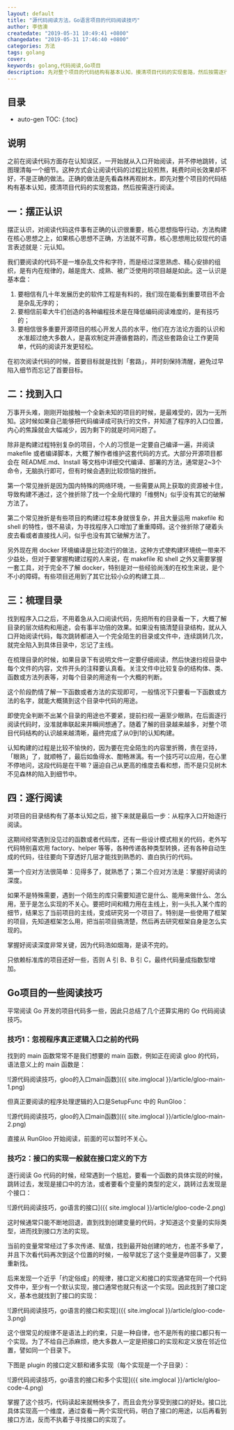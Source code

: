 ```yaml
---
layout: default
title: "源代码阅读方法，Go语言项目的代码阅读技巧"
author: 李佶澳
createdate: "2019-05-31 10:49:41 +0800"
changedate: "2019-05-31 17:46:40 +0800"
categories: 方法
tags: golang
cover:
keywords: golang,代码阅读,Go项目
description: 先对整个项目的代码结构有基本认知，摸清项目代码的实现套路，然后按需逐行阅读
---
```


## 目录

* auto-gen TOC:
{:toc}

## 说明

之前在阅读代码方面存在认知误区，一开始就从入口开始阅读，并不停地跳转，试图理清每一个细节。这种方式会让阅读代码的过程比较煎熬，耗费时间长效果却不好，不是正确的做法。正确的做法是先看森林再观树木，即先对整个项目的代码结构有基本认知，摸清项目代码的实现套路，然后按需逐行阅读。

## 一：摆正认识

摆正认识，对阅读代码这件事有正确的认识很重要，核心思想指导行动，方法构建在核心思想之上，如果核心思想不正确，方法就不可靠，核心思想用比较现代的语言表述就是：元认知。 

我们要阅读的代码不是一堆杂乱文件和字符，而是经过深思熟虑、精心安排的组织，是有内在规律的，越是庞大、成熟、被广泛使用的项目越是如此。这一认识是基本盘：

1. 要相信有几十年发展历史的软件工程是有料的，我们现在能看到重要项目不会是杂乱无序的；
2. 要相信前辈大牛们创造的各种编程技术是在降低编码阅读难度的，是有技巧的；
3. 要相信很多重要开源项目的核心开发人员的水平，他们在方法论方面的认识和水准超过绝大多数人，是喜欢制定并遵循套路的，而这些套路会让工作更简单，代码的阅读开发更轻松。

在初次阅读代码的时候，首要目标就是找到「套路」，并时刻保持清醒，避免过早陷入细节而忘记了首要目标。

## 二：找到入口

万事开头难，刚刚开始接触一个全新未知的项目的时候，是最难受的，因为一无所知。这时候如果自己能够把代码编译成可执行的文件，并知道了程序的入口位置，内心的焦躁就会大幅减少，因为剩下的就是时间问题了。

除非是构建过程特别复杂的项目，个人的习惯是一定要自己编译一遍，并阅读 makefile 或者编译脚本，大概了解作者维护这套代码的方式。大部分开源项目都会在 README.md、Install 等文档中详细交代编译、部署的方法，通常是2~3个命令，无脑执行即可，但有时候会遇到比较烦恼的挫折。

第一个常见挫折是因为国内特殊的网络环境，一些需要从网上获取的资源被卡住，导致构建不通过，这个挫折除了找一个全局代理的「维劈N」似乎没有其它的破解方法了。

第二个常见挫折是有些项目的构建过程本身就很复杂，并且大量运用 makefile 和 shell 的特性，很不易读，为寻找程序入口增加了重重障碍。这个挫折除了硬着头皮去看或者直接找人问，似乎也没有其它破解方法了。

另外现在用 docker 环境编译是比较流行的做法，这种方式使构建环境统一带来不少益处，但对于要掌握构建过程的人来说，在 makefile 和 shell 之外又需要掌握一套工具，对于完全不了解 docker，特别是对一些经验尚浅的在校生来说，是个不小的障碍。有些项目还用到了其它比较小众的构建工具...

## 三：梳理目录

找到程序入口之后，不用着急从入口阅读代码，先把所有的目录看一下，大概了解目录的层次结构和用途，会有事半功倍的效果。如果没有搞清楚目录结构，就从入口开始阅读代码，每次跳转都进入一个完全陌生的目录或文件中，连续跳转几次，就完全陷入到具体目录中，忘记了主线。

在梳理目录的时候，如果目录下有说明文件一定要仔细阅读，然后快速扫视目录中每个文件的内容，文件开头的注释要认真看。关注文件中比较复杂的结构体、类、函数或方法列表等，对每个目录的用途有一个大概的判断。

这个阶段酌情了解一下函数或者方法的实现即可，一般情况下只要看一下函数或方法的名字，就能大概猜到这个目录中代码的用途。

即使完全判断不出某个目录的用途也不要紧，提前扫视一遍至少眼熟，在后面逐行阅读代码时，没准就串联起来并瞬间想通了。随着了解的目录越来越多，对整个项目代码结构的认识越来越清晰，最终完成了从0到1的认知构建。

认知构建的过程是比较不愉快的，因为要在完全陌生的内容里折腾，贵在坚持，「眼熟」了，就顺畅了，最后如鱼得水、酣畅淋漓。有一个技巧可以应用，在心里不停地问，这段代码是在干嘛？逼迫自己从更高的维度去看和想，而不是只见树木不见森林的陷入到细节中。

## 四：逐行阅读

对项目的目录结构有了基本认知之后，接下来就是最后一步：从程序入口开始逐行阅读。

这期间经常遇到没见过的函数或者代码库，还有一些设计模式相关的代码，老外写代码特别喜欢用 factory、helper 等等，各种传递各种类型转换，还有各种自动生成的代码，往往要向下穿透好几层才能找到熟悉的、直白执行的代码。

第一个应对方法很简单：见得多了，就熟悉了；第二个应对方法是：掌握好阅读的深度。

如果不是特殊需要，遇到一个陌生的库只需要知道它是什么、能用来做什么、怎么用，至于是怎么实现的不关心。要把时间和精力用在主线上，别一头扎入某个库的细节，结果忘了当前项目的主线，变成研究另一个项目了。特别是一些使用了框架的项目，先知道框架怎么用，把当前项目搞清楚，然后再去研究框架自身是怎么实现的。

掌握好阅读深度非常关键，因为代码浩如烟海，是读不完的。

只依赖标准库的项目还好一些，否则 A 引 B、B 引 C，最终代码量成指数型增加。

## Go项目的一些阅读技巧

平常阅读 Go 开发的项目代码多一些，因此只总结了几个还算实用的 Go 代码阅读技巧。

### 技巧1：忽视程序真正逻辑入口之前的代码

找到的 main 函数常常不是我们想要的 main 函数，例如正在阅读 gloo 的代码，语法意义上的 main 函数是：

![源代码阅读技巧，gloo的入口main函数]({{ site.imglocal }}/article/gloo-main-1.png)

但真正要阅读的程序处理逻辑的入口是SetupFunc 中的 RunGloo：

![源代码阅读技巧，gloo的入口main函数]({{ site.imglocal }}/article/gloo-main-2.png)

直接从 RunGloo 开始阅读，前面的可以暂时不关心。

### 技巧2：接口的实现一般就在接口定义的下方

逐行阅读 Go 代码的时候，经常遇到一个尴尬，要看一个函数的具体实现的时候，跳转过去，发现是接口中的方法，或者要看个变量的类型的定义，跳转过去发现是个接口：

![源代码阅读技巧，go语言的接口]({{ site.imglocal }}/article/gloo-code-2.png)

这时候通常只能不断地回退，直到找到创建变量的代码，才知道这个变量的实际类型，进而找到接口方法的实现。

当前的变量常常经过了多次传递、赋值，找到最开始创建的地方，也差不多晕了，并且下次看代码再次到这个位置的时候，一般早就忘了这个变量是咋回事了，又要重新找。

后来发现一个近乎「约定俗成」的规律，接口定义和接口的实现通常在同一个代码文件中，至少有一个默认实现，接口通常也就只有这一个实现。因此找到了接口定义，基本也就找到了接口的实现：

![源代码阅读技巧，go语言的接口和实现]({{ site.imglocal }}/article/gloo-code-3.png)

这个很常见的规律不是语法上的约束，只是一种自律，也不是所有的接口都只有一个实现。为了不给自己添麻烦，绝大多数人一定是把接口的实现和定义放在邻近位置，譬如同一个目录下。

下图是 plugin 的接口定义额和诸多实现（每个实现是一个子目录）：

![源代码阅读技巧，go语言的接口和多个实现]({{ site.imglocal }}/article/gloo-code-4.png)

掌握了这个技巧，代码读起来就畅快多了，而且会充分享受到接口的好处。接口比具体实现高一个维度，通过查看一两个实现代码，明白了接口的用途，以后再看到接口方法，反而不执着于寻找接口的实现了。
